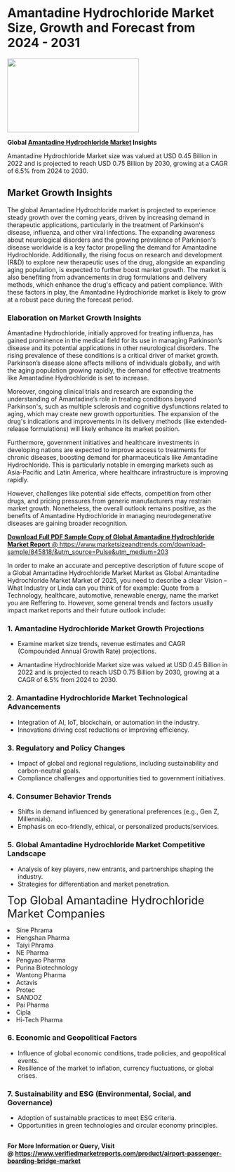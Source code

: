 <H1>Amantadine Hydrochloride Market Size, Growth and Forecast from 2024 - 2031</H1><img class="aligncenter size-medium wp-image-584254" src="https://thirdeyenews.in/wp-content/uploads/2024/09/Global-Market-Research-300x168.jpeg" alt="" width="300" height="168" /><p><strong>Global&nbsp;<a href="https://www.marketsizeandtrends.com/download-sample/845818/&amp;utm_source=Pulse&amp;utm_medium=203">Amantadine Hydrochloride Market</a> Insights</strong></p><p>Amantadine Hydrochloride Market size was valued at USD 0.45 Billion in 2022 and is projected to reach USD 0.75 Billion by 2030, growing at a CAGR of 6.5% from 2024 to 2030.</p><p><h2>Market Growth Insights</h2> <p>The global Amantadine Hydrochloride market is projected to experience steady growth over the coming years, driven by increasing demand in therapeutic applications, particularly in the treatment of Parkinson's disease, influenza, and other viral infections. The expanding awareness about neurological disorders and the growing prevalence of Parkinson's disease worldwide is a key factor propelling the demand for Amantadine Hydrochloride. Additionally, the rising focus on research and development (R&D) to explore new therapeutic uses of the drug, alongside an expanding aging population, is expected to further boost market growth. The market is also benefiting from advancements in drug formulations and delivery methods, which enhance the drug's efficacy and patient compliance. With these factors in play, the Amantadine Hydrochloride market is likely to grow at a robust pace during the forecast period.</p> <p><a href="download-sample-link"></a></p> <h3>Elaboration on Market Growth Insights</h3> <p>Amantadine Hydrochloride, initially approved for treating influenza, has gained prominence in the medical field for its use in managing Parkinson’s disease and its potential applications in other neurological disorders. The rising prevalence of these conditions is a critical driver of market growth. Parkinson’s disease alone affects millions of individuals globally, and with the aging population growing rapidly, the demand for effective treatments like Amantadine Hydrochloride is set to increase.</p> <p>Moreover, ongoing clinical trials and research are expanding the understanding of Amantadine’s role in treating conditions beyond Parkinson's, such as multiple sclerosis and cognitive dysfunctions related to aging, which may create new growth opportunities. The expansion of the drug's indications and improvements in its delivery methods (like extended-release formulations) will likely enhance its market position.</p> <p>Furthermore, government initiatives and healthcare investments in developing nations are expected to improve access to treatments for chronic diseases, boosting demand for pharmaceuticals like Amantadine Hydrochloride. This is particularly notable in emerging markets such as Asia-Pacific and Latin America, where healthcare infrastructure is improving rapidly.</p> <p>However, challenges like potential side effects, competition from other drugs, and pricing pressures from generic manufacturers may restrain market growth. Nonetheless, the overall outlook remains positive, as the benefits of Amantadine Hydrochloride in managing neurodegenerative diseases are gaining broader recognition.</p> <p><a href="get-more-link"></p><p><span class=""><strong>Download Full PDF Sample Copy of Global Amantadine Hydrochloride Market Report</strong> @ <a href="https://www.marketsizeandtrends.com/download-sample/845818/&amp;utm_source=Pulse&amp;utm_medium=203" target="_blank">https://www.marketsizeandtrends.com/download-sample/845818/&amp;utm_source=Pulse&amp;utm_medium=203</a></span></p><p>In order to make an accurate and perceptive description of future scope of a Global&nbsp;Amantadine Hydrochloride Market Market as Global&nbsp;Amantadine Hydrochloride Market Market of 2025, you need to describe a clear Vision &ndash; What Industry or Linda can you think of for example: Quote from a Technology, healthcare, automotive, renewable energy, name the market you are Reffering to. However, some general trends and factors usually impact market reports and their future outlook include:</p><h3>1.&nbsp;<strong>Amantadine Hydrochloride Market Growth Projections</strong></h3><ul><li>Examine market size trends, revenue estimates and CAGR (Compounded Annual Growth Rate) projections.</li><li><p>Amantadine Hydrochloride Market size was valued at USD 0.45 Billion in 2022 and is projected to reach USD 0.75 Billion by 2030, growing at a CAGR of 6.5% from 2024 to 2030.</p></li></ul><h3>2.&nbsp;<strong>Amantadine Hydrochloride Market Technological Advancements</strong></h3><ul><li>Integration of AI, IoT, blockchain, or automation in the industry.</li><li>Innovations driving cost reductions or improving efficiency.</li></ul><h3>3.&nbsp;<strong>Regulatory and Policy Changes</strong></h3><ul><li>Impact of global and regional regulations, including sustainability and carbon-neutral goals.</li><li>Compliance challenges and opportunities tied to government initiatives.</li></ul><h3>4.&nbsp;<strong>Consumer Behavior Trends</strong></h3><ul><li>Shifts in demand influenced by generational preferences (e.g., Gen Z, Millennials).</li><li>Emphasis on eco-friendly, ethical, or personalized products/services.</li></ul><h3>5.&nbsp;<strong>Global Amantadine Hydrochloride Market Competitive Landscape</strong></h3><ul><li>Analysis of key players, new entrants, and partnerships shaping the industry.</li><li>Strategies for differentiation and market penetration.</li></ul><p data-pm-slice="1 1 []"><span style="color: inherit; font-family: inherit; font-size: 25px;">Top Global Amantadine Hydrochloride Market Companies</span></p><div class="" data-test-id=""><p><li>Sine Phrama</li><li> Hengshan Pharma</li><li> Taiyi Phrama</li><li> NE Pharma</li><li> Pengyao Pharma</li><li> Purina Biotechnology</li><li> Wantong Pharma</li><li> Actavis</li><li> Protec</li><li> SANDOZ</li><li> Pai Pharma</li><li> Cipla</li><li> Hi-Tech Pharma</li></p></div><h3>6.&nbsp;<strong>Economic and Geopolitical Factors</strong></h3><ul><li>Influence of global economic conditions, trade policies, and geopolitical events.</li><li>Resilience of the market to inflation, currency fluctuations, or global crises.</li></ul><h3>7.&nbsp;<strong>Sustainability and ESG (Environmental, Social, and Governance)</strong></h3><ul><li>Adoption of sustainable practices to meet ESG criteria.</li><li>Opportunities in green technologies and circular economy principles.</li></ul><h2><strong style="font-size: 14px;">For More Information or Query, Visit @&nbsp;</strong><a style="background-color: #ffffff; font-size: 14px;" href="https://www.marketsizeandtrends.com/report/amantadine-hydrochloride-market/" target="_blank">https://www.verifiedmarketreports.com/product/airport-passenger-boarding-bridge-market</a></h2>
